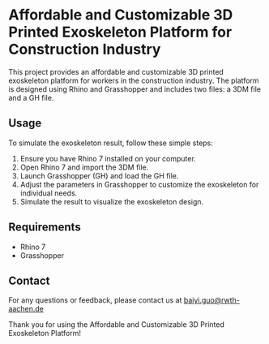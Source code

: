 # Affordable and Customizable 3D Printed Exoskeleton Platform for Construction Industry

This project provides an affordable and customizable 3D printed exoskeleton platform for workers in the construction industry. The platform is designed using Rhino and Grasshopper and includes two files: a 3DM file and a GH file.

## Usage

To simulate the exoskeleton result, follow these simple steps:

1. Ensure you have Rhino 7 installed on your computer.
2. Open Rhino 7 and import the 3DM file.
3. Launch Grasshopper (GH) and load the GH file.
4. Adjust the parameters in Grasshopper to customize the exoskeleton for individual needs.
5. Simulate the result to visualize the exoskeleton design.

## Requirements

- Rhino 7
- Grasshopper


## Contact

For any questions or feedback, please contact us at baiyi.guo@rwth-aachen.de

Thank you for using the Affordable and Customizable 3D Printed Exoskeleton Platform!
